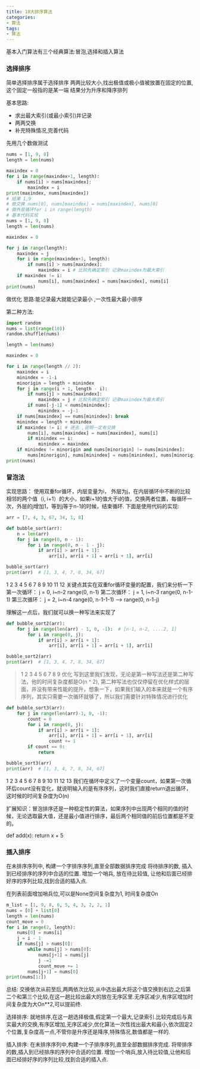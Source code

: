 ```yaml
---
title: 10大排序算法
categories: 
- 算法
tags:
- 算法
---
```

基本入门算法有三个经典算法:冒泡,选择和插入算法


### 选择排序

简单选择排序属于选择排序
两两比较大小,找出极值或极小值被放置在固定的位置,这个固定一般指的是某一端
结果分为升序和降序排列

基本思路:
* 求出最大索引(或最小索引)并记录
* 两两交换
* 补充特殊情况,完善代码

先用几个数做测试

```python
nums = [1, 9, 8]
length = len(nums)

maxindex = 0
for i in range(maxindex+1, length):
    if nums[i] > nums[maxindex]:
        maxindex = i
print(maxindex, nums[maxindex])
# 结果 1,9
# 做交换 nums[0], nums[maxindex] = nums[maxindex], nums[0]
# 做外层循环for i in range(length)
# 基本代码实现
nums = [1, 9, 8]
length = len(nums)
```

```python
maxindex = 0

for j in range(length):
    maxindex = j
    for i in range(maxindex+1, length):
        if nums[i] > nums[maxindex]:
            maxindex = i # 比较先确定索引 记录maxindex为最大索引
    if maxindex != i:
            nums[i], nums[maxindex] = nums[maxindex], nums[i]
print(nums)
```

做优化 思路:能记录最大就能记录最小 ,一次性最大最小排序

第二种方法:

```python
import random
nums = list(range(10))
random.shuffle(nums)

length = len(nums)
```

```python
maxindex = 0

for i in range(length // 2):
    maxindex = i
    minindex = -1-i
    minorigin = length + minindex
    for j in range(i + 1, length - i):
        if nums[j] > nums[maxindex]:
            maxindex = j # 比较先确定索引 记录maxindex为最大索引
        if nums[-j-1] < nums[minindex]:
            minindex = -j-1
    if nums[maxindex] == nums[minindex]: break
    minindex = length + minindex
    if maxindex != i: # 进去 ,说明一定有交换
        nums[i], nums[maxindex] = nums[maxindex], nums[i]
        if minindex == i:
            minindex = maxindex
    if minindex != minorigin and nums[minorigin] != nums[minindex]:
        nums[minorigin], nums[minindex] = nums[minindex], nums[minorigin]
print(nums)
```

### 冒泡法

实现思路： 使用双重for循环，内层变量为i， 外层为j，在内层循环中不断的比较相邻的两个值（i, i+1）的大小，如果i+1的值大于i的值，交换两者位置，每循环一次，外层的j增加1，等到j等于n-1的时候，结束循环.
下面是使用代码的实现:

```python
arr = [7, 4, 3, 67, 34, 1, 8]

def bubble_sort(arr):
    n = len(arr)
    for j in range(0, n - 1):
        for i in range(0, n - 1 - j):
            if arr[i] > arr[i + 1]:
                arr[i], arr[i + 1] = arr[i + 1], arr[i]

bubble_sort(arr)
print(arr)  # [1, 3, 4, 7, 8, 34, 67]

```

1
2
3
4
5
6
7
8
9
10
11
12
关键点其实在双重for循环变量的配置，我们来分析一下
第一次循环： j = 0, i~n-2 range(0, n-1)
第二次循环： j = 1, i~n-3 range(0, n-1-1)
第三次循环： j = 2, i~n-4 range(0, n-1-1-1)
—> range(0, n-1-j)

理解这一点后，我们就可以换一种写法来实现了

```python
def bubble_sort2(arr):
    for j in range(len(arr) - 1, 0, -1):  # [n-1, n-2, ....2, 1]
        for i in range(0, j):
            if arr[i] > arr[i + 1]:
                arr[i], arr[i + 1] = arr[i + 1], arr[i]

bubble_sort2(arr)
print(arr)  # [1, 3, 4, 7, 8, 34, 67]
```

> 1
> 2
> 3
> 4
> 5
> 6
> 7
> 8
> 9
> 优化
> 写到这里我们发现，无论是第一种写法还是第二种写法，他的时间复杂度都是O(n ^ 2), 第二种写法也仅仅停留在优化样式的层面，并没有带来性能的提升，想象一下，如果我们输入的本来就是一个有序序列，其实只需要一次循环就够了，所以我们需要针对特殊情况进行优化



```python
def bubble_sort3(arr):
    for j in range(len(arr)-1, 0, -1):
        count = 0
        for i in range(0, j):
            if arr[i] > arr[i + 1]:
                arr[i], arr[i + 1] = arr[i + 1], arr[i]
                count += 1
        if count == 0:
            return

bubble_sort3(arr)
print(arr)  # [1, 3, 4, 7, 8, 34, 67]
```


1
2
3
4
5
6
7
8
9
10
11
12
13
我们在循环中定义了一个变量count，如果第一次循环后count没有变化，就说明输入的是有序序列，这时我们直接return退出循环，这时候的时间复杂度为O(n)


扩展知识：冒泡排序还是一种稳定性的算法，如果序列中出现两个相同的值的时候，无论选取最大值，还是最小值进行排序，最后两个相同值的前后位置都是不变的。


def add(x):
    return x + 5

### 插入排序

在未排序序列中, 构建一个字排序序列,直至全部数据排序完成
将待排序的数, 插入到已经排序的序列中合适的位置.
增加一个哨兵, 放在待比较值, 让他和后面已经排好序的序列比较,找到合适的插入点.

在列表前面增加哨兵位,可以是None空间复杂度为1, 时间复杂度On

```python
m_list = [1, 9, 8, 6, 5, 4, 3, 2, 2, 1]
nums = [0] + list[0]
length = len(nums)
count_move = 0
for i in range(2, length):
    nums[0] = nums[i]
    j = i - 1 
    if nums[j] > nums[0]:
        while nums[j] > nums[0]:
            nums[j+1] = nums[j]
            j -=1
            count_move += 1
        nums[j+1] = nums[0]
print(nums[1:])
```


总结: 交换依次从前至后,两两依次比较,从中选出最大将这个值交换到右边,之后第二个和第三个比较,在这一趟比较出最大的放在无序区里.无序区减少,有序区增加时间复杂度为大On**2,可以提前终.

选择排序: 就地排序,在这一趟选择极值,假定第一个最大,记录索引.比较完成后与真实最大的交换,有序区增加,无序区减少,优化算法一次性找出最大和最小,依次固定2个位置,复杂度高一点,不管你是升序还是降序,特殊情况,数值都是一样的.

插入排序: 在未排序序列中,构建一个子排序序列,直至全部数据排序完成.
将带排序的数,插入到已经排序的序列中合适的位置.
增加一个哨兵,放入待比较值,让他和后面已经排好序的序列比较,找到合适的插入点.

